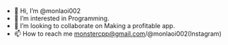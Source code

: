 - 👋 Hi, I’m @monlaoi002
- 👀 I’m interested in Programming.
- 💞️ I’m looking to collaborate on Making a profitable app.
- 📫 How to reach me monstercpp@gmail.com/@monlaoi002(Instagram)

<!---
monlaoi002/monlaoi002 is a ✨ special ✨ repository because its `README.md` (this file) appears on your GitHub profile.
You can click the Preview link to take a look at your changes.
--->
